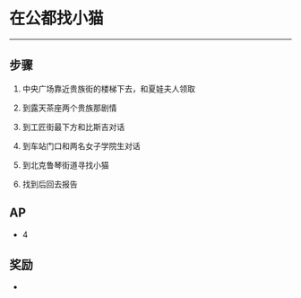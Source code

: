 # 在公都找小猫

---

## 步骤

1. 中央广场靠近贵族街的楼梯下去，和夏娃夫人领取
   
2. 到露天茶座两个贵族那剧情
   
3. 到工匠街最下方和比斯吉对话
   
4. 到车站门口和两名女子学院生对话
   
5. 到北克鲁琴街道寻找小猫
   
6. 找到后回去报告

## AP

- 4

## 奖励

- 
